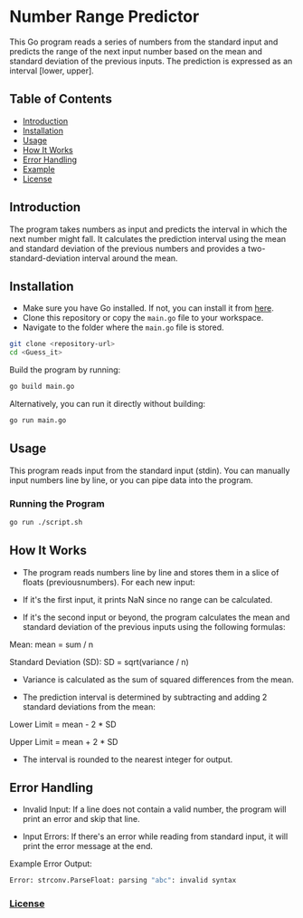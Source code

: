 # Number Range Predictor

This Go program reads a series of  numbers from the standard input and predicts the range of the next input number based on the mean and standard deviation of the previous inputs. The prediction is expressed as an interval [lower, upper].

## Table of Contents

- [Introduction](#introduction)
- [Installation](#installation)
- [Usage](#usage)
- [How It Works](#how-it-works)
- [Error Handling](#error-handling)
- [Example](#example)
- [License](#license)

## Introduction

The program takes  numbers as input and predicts the interval in which the next number might fall. It calculates the prediction interval using the mean and standard deviation of the previous numbers and provides a two-standard-deviation interval around the mean.

## Installation

- Make sure you have Go installed. If not, you can install it from [here](https://golang.org/doc/install).
- Clone this repository or copy the `main.go` file to your workspace.
- Navigate to the folder where the `main.go` file is stored.

```bash
git clone <repository-url>
cd <Guess_it>
```

 Build the program by running:

```bash
go build main.go
```
Alternatively, you can run it directly without building:
```bash
go run main.go
```
## Usage
This program reads input from the standard input (stdin). You can manually input numbers line by line, or you can pipe data into the program.

### Running the Program

```bash
go run ./script.sh
```
## How It Works

- The program reads numbers line by line and stores them in a slice of floats (previousnumbers). For each new input:
 - If it's the first input, it prints NaN since no range can be calculated.

- If it's the second input or beyond, the program calculates the mean and standard deviation of the previous inputs using the following formulas:

Mean: mean = sum / n

Standard Deviation (SD): SD = sqrt(variance / n)

-  Variance is calculated as the sum of squared differences from the mean.

- The prediction interval is determined by subtracting and adding 2 standard deviations from the mean:

 Lower Limit = mean - 2 * SD

 Upper Limit = mean + 2 * SD

- The interval is rounded to the nearest integer for output.

## Error Handling
 - Invalid Input: If a line does not contain a valid number, the program will print an error and skip that line. 

- Input Errors: If there's an error while reading from standard input, it will print the error message at the end.

Example Error Output:
```bash
Error: strconv.ParseFloat: parsing "abc": invalid syntax
```
### [License](/home/nymaina/Guess_it/LICENSE)
